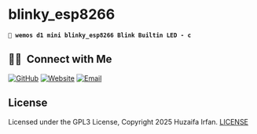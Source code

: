 
# blinky_esp8266
**`🤖 wemos d1 mini blinky_esp8266 Blink Builtin LED - c`**

<!-- •[Link](#)

<hr>

## Demo Video

[![Demo Video](https://img.youtube.com/vi//0.jpg)](https://www.youtube.com/watch?v=)


![overview](overview.drawio.png) -->


## 🤝🏻 &nbsp;Connect with Me


[![GitHub ](https://img.shields.io/badge/Github-%23222.svg?style=for-the-badge&logo=github&logoColor=white)](https://github.com/HuzaifaIrfan/)
[![Website](https://img.shields.io/badge/Website-%23222.svg?style=for-the-badge&logo=google-chrome&logoColor==%234285F4)](https://www.huzaifairfan.com)
[![Email](https://img.shields.io/badge/Email-%23222.svg?style=for-the-badge&logo=gmail&logoColor=%23D14836)](mailto:hi@huzaifairfan.com)

## License

Licensed under the GPL3 License, Copyright 2025 Huzaifa Irfan. [LICENSE](LICENSE)
